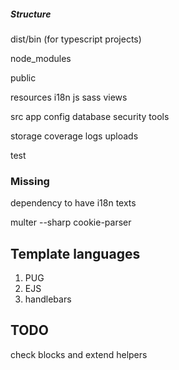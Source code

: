 ##### Structure

dist/bin (for typescript projects)

node_modules

public

resources
    i18n
    js
    sass
    views

src
    app
    config
    database
    security
    tools

storage
    coverage
    logs
    uploads

test

### Missing

dependency to have i18n texts

multer
--sharp
cookie-parser

## Template languages

1. PUG
2. EJS
3. handlebars

## TODO

check blocks and extend helpers
